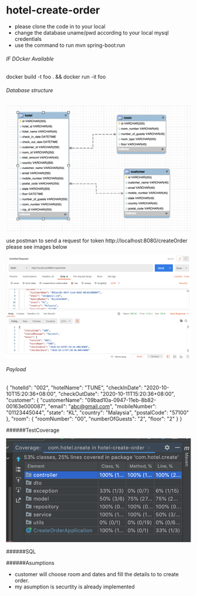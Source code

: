 # hotel-create-order
* please clone the code in to your local
* change the database uname/pwd according to your local mysql credentials
* use the command to run mvn spring-boot:run 
###### IF DOcker Available
docker build -t foo . && docker run -it foo
###### Database structure

![db](images/db.png)

use postman to send a request for token http://localhost:8080/createOrder please see images below

![db](images/postman.png)

###### Payload

{
    "hotelId": "002",
    "hotelName": "TUNE",
    "checkInDate": "2020-10-10T15:20:36+08:00",
    "checkOutDate": "2020-10-11T15:20:36+08:00",
    "customer": {
        "customerName": "09bad10a-0947-11eb-8b82-00163e000087",
        "email": "abc@gmail.com",
        "mobileNumber": "01123445044",
        "state": "KL",
        "country": "Malaysia",
        "postalCode": "57100"
    },
    "room": {
        "roomNumber": "00",
        "numberOfGuests": "2",
        "floor": "2"
    }
}

######TestCoverage

![db](images/test.png)


######SQL

######Asumptions
* customer will choose room and dates and fill the details to to create order.
* my asumption is securtity is already implemented


